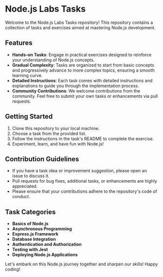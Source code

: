 # Node.js Labs Tasks

Welcome to the Node.js Labs Tasks repository! This repository contains a collection of tasks and exercises aimed at mastering Node.js development.

## Features

- **Hands-on Tasks**: Engage in practical exercises designed to reinforce your understanding of Node.js concepts.
- **Gradual Complexity**: Tasks are organized to start from basic concepts and progressively advance to more complex topics, ensuring a smooth learning curve.
- **Detailed Instructions**: Each task comes with detailed instructions and explanations to guide you through the implementation process.
- **Community Contributions**: We welcome contributions from the community. Feel free to submit your own tasks or enhancements via pull requests.

## Getting Started

1. Clone this repository to your local machine.
2. Choose a task from the provided list.
3. Follow the instructions in the task's README to complete the exercise.
4. Experiment, learn, and have fun with Node.js!

## Contribution Guidelines

- If you have a task idea or improvement suggestion, please open an issue to discuss it.
- Pull requests for bug fixes, additional tasks, or enhancements are highly appreciated.
- Please ensure that your contributions adhere to the repository's code of conduct.

## Task Categories

- **Basics of Node.js**
- **Asynchronous Programming**
- **Express.js Framework**
- **Database Integration**
- **Authentication and Authorization**
- **Testing with Jest**
- **Deploying Node.js Applications**

Let's embark on this Node.js journey together and sharpen our skills! Happy coding!
